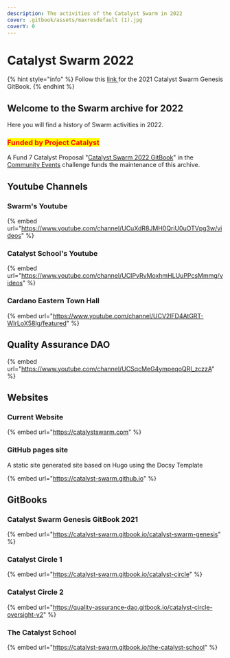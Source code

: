 ```yaml
---
description: The activities of the Catalyst Swarm in 2022
cover: .gitbook/assets/maxresdefault (1).jpg
coverY: 0
---
```


# Catalyst Swarm 2022

{% hint style="info" %}
Follow this [link ](https://catalyst-swarm.gitbook.io/catalyst-swarm-genesis/)for the 2021 Catalyst Swarm Genesis GitBook.
{% endhint %}

## Welcome to the Swarm archive for 2022

Here you will find a history of Swarm activities in 2022.&#x20;

### <mark style="color:red;">Funded by Project Catalyst</mark>&#x20;

A Fund 7 Catalyst Proposal "[Catalyst Swarm 2022 GitBook](https://cardano.ideascale.com/a/dtd/Catalyst-Swarm-2022-GitBook/382330-48088)" in the [Community Events](https://cardano.ideascale.com/a/campaign-home/26234) challenge funds the maintenance of this archive.

## Youtube Channels

### Swarm's Youtube

{% embed url="https://www.youtube.com/channel/UCuXdR8JMH0QriU0uOTVpg3w/videos" %}

### Catalyst School's Youtube

{% embed url="https://www.youtube.com/channel/UCIPvRvMoxhmHLUuPPcsMmmg/videos" %}

### Cardano Eastern Town Hall

{% embed url="https://www.youtube.com/channel/UCV2lFD4AtGRT-WIrLoX58lg/featured" %}

## Quality Assurance DAO

{% embed url="https://www.youtube.com/channel/UCSqcMeG4ympeqoQRI_zczzA" %}

## Websites

### Current Website

{% embed url="https://catalystswarm.com" %}

### GitHub pages site

A static site generated site based on Hugo using the Docsy Template

{% embed url="https://catalyst-swarm.github.io" %}

## GitBooks

### Catalyst Swarm Genesis GitBook 2021&#x20;

{% embed url="https://catalyst-swarm.gitbook.io/catalyst-swarm-genesis" %}

### Catalyst Circle 1

{% embed url="https://catalyst-swarm.gitbook.io/catalyst-circle" %}

### Catalyst Circle 2

{% embed url="https://quality-assurance-dao.gitbook.io/catalyst-circle-oversight-v2" %}

### The Catalyst School

{% embed url="https://catalyst-swarm.gitbook.io/the-catalyst-school" %}

